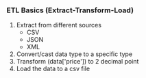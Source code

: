 ### ETL Basics (Extract-Transform-Load)
1. Extract from different sources
    * CSV
    * JSON
    * XML
2. Convert/cast data type to a specific type
3. Transform (data['price']) to 2 decimal point
4. Load the data to a csv file